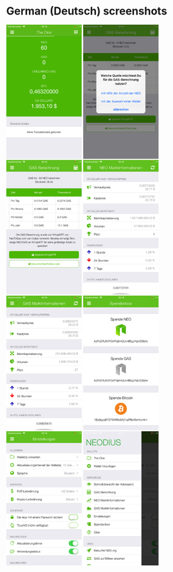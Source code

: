 # German (Deutsch) screenshots


<img src="screen-wallet.png" width="200" alt="Aktuelle Wallets"> <img src="screen-gas-calculation-input.png" width="200" alt="GAS Berechnung - Wähle eine Methode aus"> <img src="screen-gas-calculation.png" width="200" alt="GAS Berechnung"> <img src="screen-neo-market-info.png" width="200" alt="NEO Marktinformationen"> <img src="screen-gas-market-info.png" width="200" alt="GAS Marktinformationen"> <img src="screen-tip-jar.png" width="200" alt="Spendenbox"> <img src="screen-settings.png" width="200" alt="Einstellungen"> <img src="screen-menu.png" width="200" alt="Neodius">